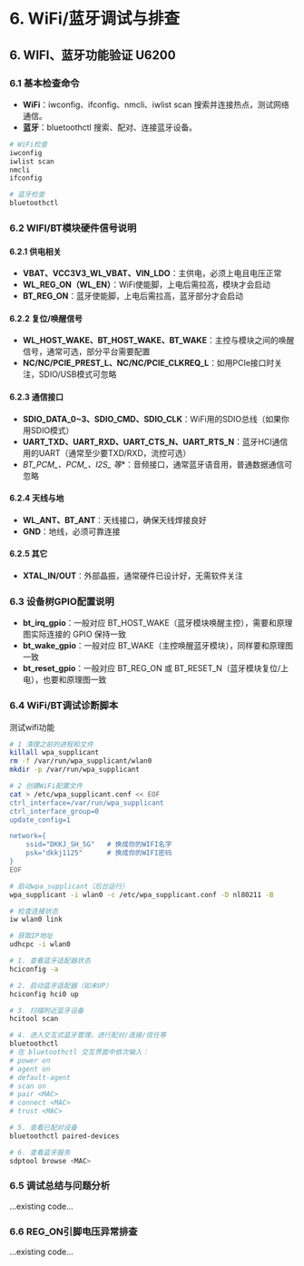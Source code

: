 # 6. WiFi/蓝牙调试与排查

## 6. WIFI、蓝牙功能验证 U6200

### 6.1 基本检查命令
- **WiFi**：iwconfig、ifconfig、nmcli、iwlist scan 搜索并连接热点，测试网络通信。
- **蓝牙**：bluetoothctl 搜索、配对、连接蓝牙设备。

```bash
# WiFi检查
iwconfig
iwlist scan
nmcli
ifconfig

# 蓝牙检查
bluetoothctl
```

### 6.2 WIFI/BT模块硬件信号说明

#### 6.2.1 供电相关
- **VBAT、VCC3V3_WL_VBAT、VIN_LDO**：主供电，必须上电且电压正常
- **WL_REG_ON（WL_EN）**：WiFi使能脚，上电后需拉高，模块才会启动
- **BT_REG_ON**：蓝牙使能脚，上电后需拉高，蓝牙部分才会启动

#### 6.2.2 复位/唤醒信号
- **WL_HOST_WAKE、BT_HOST_WAKE、BT_WAKE**：主控与模块之间的唤醒信号，通常可选，部分平台需要配置
- **NC/NC/PCIE_PREST_L、NC/NC/PCIE_CLKREQ_L**：如用PCIe接口时关注，SDIO/USB模式可忽略

#### 6.2.3 通信接口
- **SDIO_DATA_0~3、SDIO_CMD、SDIO_CLK**：WiFi用的SDIO总线（如果你用SDIO模式）
- **UART_TXD、UART_RXD、UART_CTS_N、UART_RTS_N**：蓝牙HCI通信用的UART（通常至少要TXD/RXD，流控可选）
- **BT_PCM_*、PCM_*、I2S_* 等**：音频接口，通常蓝牙语音用，普通数据通信可忽略

#### 6.2.4 天线与地
- **WL_ANT、BT_ANT**：天线接口，确保天线焊接良好
- **GND**：地线，必须可靠连接

#### 6.2.5 其它
- **XTAL_IN/OUT**：外部晶振，通常硬件已设计好，无需软件关注

### 6.3 设备树GPIO配置说明
- **bt_irq_gpio**：一般对应 BT_HOST_WAKE（蓝牙模块唤醒主控），需要和原理图实际连接的 GPIO 保持一致
- **bt_wake_gpio**：一般对应 BT_WAKE（主控唤醒蓝牙模块），同样要和原理图一致
- **bt_reset_gpio**：一般对应 BT_REG_ON 或 BT_RESET_N（蓝牙模块复位/上电），也要和原理图一致

### 6.4 WiFi/BT调试诊断脚本

测试wifi功能
```sh
# 1 清理之前的进程和文件
killall wpa_supplicant
rm -f /var/run/wpa_supplicant/wlan0
mkdir -p /var/run/wpa_supplicant

# 2 创建WiFi配置文件
cat > /etc/wpa_supplicant.conf << EOF
ctrl_interface=/var/run/wpa_supplicant
ctrl_interface_group=0
update_config=1

network={
    ssid="DKKJ_SH_5G"   # 换成你的WIFI名字
    psk="dkkj1125"      # 换成你的WIFI密码
}
EOF

# 启动wpa_supplicant（后台运行）
wpa_supplicant -i wlan0 -c /etc/wpa_supplicant.conf -D nl80211 -B

# 检查连接状态
iw wlan0 link

# 获取IP地址
udhcpc -i wlan0
```

```sh
# 1. 查看蓝牙适配器状态
hciconfig -a

# 2. 启动蓝牙适配器（如未UP）
hciconfig hci0 up

# 3. 扫描附近蓝牙设备
hcitool scan

# 4. 进入交互式蓝牙管理，进行配对/连接/信任等
bluetoothctl
# 在 bluetoothctl 交互界面中依次输入：
# power on
# agent on
# default-agent
# scan on
# pair <MAC>
# connect <MAC>
# trust <MAC>

# 5. 查看已配对设备
bluetoothctl paired-devices

# 6. 查看蓝牙服务
sdptool browse <MAC>
```

### 6.5 调试总结与问题分析
...existing code...

### 6.6 REG_ON引脚电压异常排查
...existing code...
